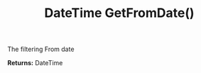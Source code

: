 ﻿---
uid: crmscript_ref_NSActivityFilter_GetFromDate
title: DateTime GetFromDate()
intellisense: NSActivityFilter.GetFromDate
keywords: NSActivityFilter, GetFromDate
so.topic: reference
---

The filtering From date

**Returns:** DateTime


